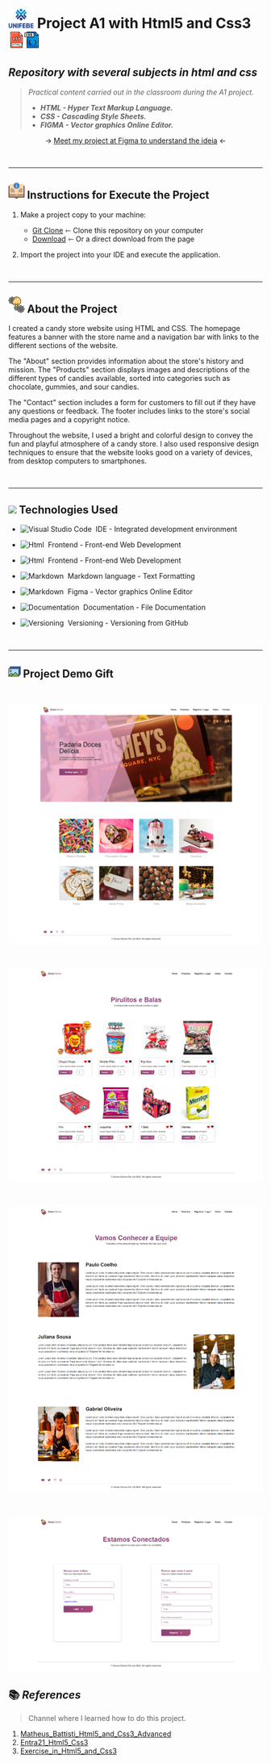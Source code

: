 # <img width="50px" src="icons/unifebe-logo-vertical.png" alt="Logo hDCHost" class="logo"> Project A1 with Html5 and Css3 ![](/icons/html.png)![](icons/arquivo-css.png)

## _Repository with several subjects in html and css_

> _Practical content carried out in the classroom during the A1 project._
>
> - **_HTML - Hyper Text Markup Language._**
> - **_CSS - Cascading Style Sheets._**
> - **_FIGMA - Vector graphics Online Editor._**

<p align="center"> 
→ <a href="https://www.figma.com/file/aS1VRTuMhp3IZycJY2ybP9/Landing-Page-of-CandyStore?node-id=0-1&t=EkbKnME4y93KPaMv-0">Meet my project at Figma to understand the ideia</a>   ←
    
</p>

<br>

---

## ![](/icons/instrucoes.png) Instructions for Execute the Project 

1. Make a project copy to your machine: 
    - [Git Clone](https://github.com/ArthurEstevan/Unifebe_Project_CandyStore_2023) ⇽ Clone this repository on your computer
    - [Download](https://github.com/ArthurEstevan/Unifebe_Project_CandyStore_2023/archive/refs/heads/main.zip) ⇽ Or a direct download from the page 

2. Import the project into your IDE and execute the application.

<br>

---

## ![](/icons/icon_conceito.png) About the Project

I created a candy store website using HTML and CSS. The homepage features a banner with the store name and a navigation bar with links to the different sections of the website.

The "About" section provides information about the store's history and mission. The "Products" section displays images and descriptions of the different types of candies available, sorted into categories such as chocolate, gummies, and sour candies.

The "Contact" section includes a form for customers to fill out if they have any questions or feedback. The footer includes links to the store's social media pages and a copyright notice.

Throughout the website, I used a bright and colorful design to convey the fun and playful atmosphere of a candy store. I also used responsive design techniques to ensure that the website looks good on a variety of devices, from desktop computers to smartphones.

<br>

---

## ![](/assets/configuracoes.png) Technologies Used

- ![Visual Studio Code](https://img.shields.io/badge/Visual%20Studio%20Code-black?style=for-the-badge&logo=visual-studio-code&logoColor=007ACC)&nbsp; IDE - Integrated development environment

- ![Html](https://img.shields.io/badge/Html-black?style=for-the-badge&logo=html5&logoColor=#E34F26)&nbsp; Frontend - Front-end Web Development

- ![Html](https://img.shields.io/badge/Css-black?style=for-the-badge&logo=css3&logoColor=#E34F26)&nbsp; Frontend - Front-end Web Development 

- ![Markdown](https://img.shields.io/badge/Markdown-black?style=for-the-badge&logo=markdown&logoColor=#000000)&nbsp; Markdown language - Text Formatting 

- ![Markdown](https://img.shields.io/badge/Figma-black?style=for-the-badge&logo=figma&logoColor=#000000)&nbsp; Figma - Vector graphics Online Editor

- ![Documentation](https://img.shields.io/badge/Documentation-black?style=for-the-badge&logo=academia&logoColor=#41454A)&nbsp; Documentation - File Documentation

- ![Versioning](https://img.shields.io/badge/Versioning-black?style=for-the-badge&logo=git&logoColor=#F05032)&nbsp; Versioning - Versioning from GitHub

<br>

---

## ![](./icons/arquivos-de-imagem.png) Project Demo Gift

<br>

![Home](/icons/Home.png)

<br>

![Products](/icons/Products.png)

<br>

![About](/icons/About.png)

<br>

![Registrar_Login](/icons/Registrar_Login.png)

## 📚 _References_ 

> Channel where I learned how to do this project.

1. [Matheus_Battisti_Html5_and_Css3_Advanced](https://github.com/ArthurEstevan/Matheus_Battisti_Html5_and_Css3_Advanced)
2. [Entra21_Html5_Css3](https://github.com/ArthurEstevan/Entra21_Html5_Css3)
3. [Exercise_in_Html5_and_Css3](https://github.com/ArthurEstevan/Exercise_in_Html5_and_Css3)




